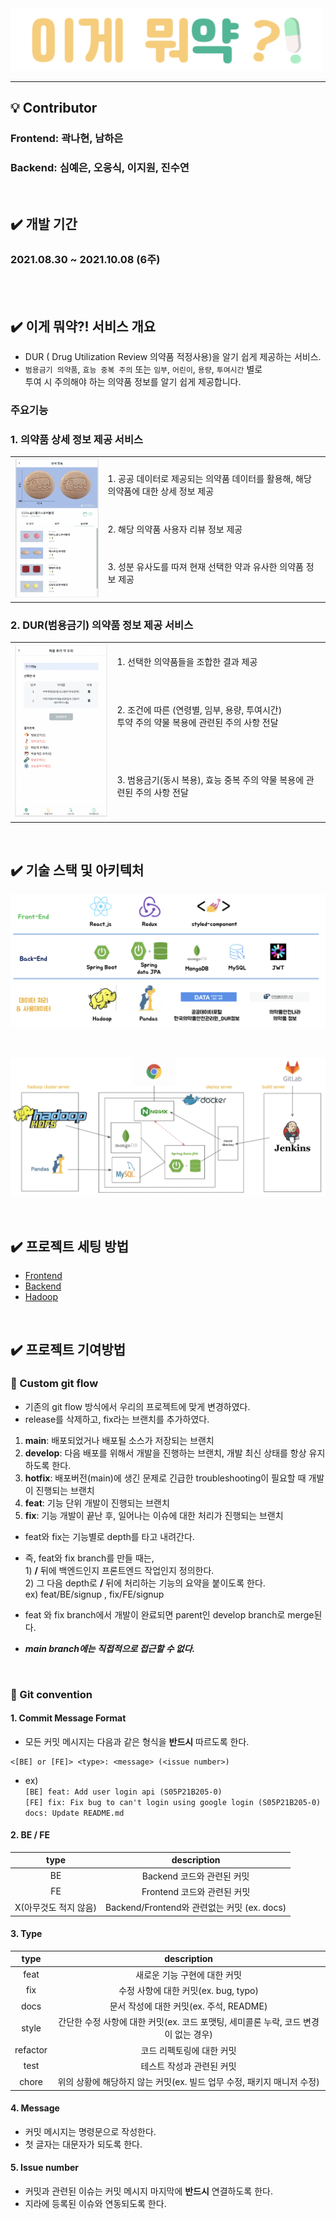 <img src="./exec/assets/logo.png" width="500">

<hr>

## :bulb: Contributor
### Frontend: 곽나현, 남하은
### Backend: 심예은, 오웅식, 이지원, 진수연

<br>

## :heavy_check_mark: 개발 기간
### 2021.08.30 ~ 2021.10.08 (6주)
<br><br>

## :heavy_check_mark: 이게 뭐약?! 서비스 개요
- DUR ( Drug Utilization Review 의약품 적정사용)을 알기 쉽게 제공하는 서비스.
- `범용금기 의약품`, `효능 중복 주의` 또는 `임부`, `어린이`, `용량`, `투여시간` 별로 <br> 투여 시 주의해야 하는 의약품 정보를 알기 쉽게 제공합니다.

### 주요기능
### 1. 의약품 상세 정보 제공 서비스
<table>
    <tbody>
        <tr>
            <td rowspan=4>
            <img src="./exec/assets/search_similar.png" width="200">
            </td>
        </tr>
        <tr>
            <td>1. 공공 데이터로 제공되는 의약품 데이터를 활용해, 해당 의약품에 대한 상세 정보 제공</td>
        </tr>
        <tr>
            <td>2. 해당 의약품 사용자 리뷰 정보 제공</td>
        </tr>
        <tr>
            <td>3. 성분 유사도를 따져 현재 선택한 약과 유사한 의약품 정보 제공</td>
        </tr>
    </tbody>
</table>

### 2. DUR(범용금기) 의약품 정보 제공 서비스
<table>
    <tbody>
        <tr>
            <td rowspan=4>
            <img src="./exec/assets/search_dur.png" width="200">
            </td>
        </tr>
        <tr>
            <td>1. 선택한 의약품들을 조합한 결과 제공</td>
        </tr>
        <tr>
            <td>2. 조건에 따른 (연령별, 임부, 용량, 투여시간) <br> 투약 주의 약물 복용에 관련된 주의 사항 전달</td>
        </tr>
        <tr>
            <td>3. 범용금기(동시 복용), 효능 중복 주의 약물 복용에 관련된 주의 사항 전달</td>
        </tr>
    </tbody>
</table>

<br>

## :heavy_check_mark: 기술 스택 및 아키텍처
![tech_stack](./exec/assets/wtm_tech_stack.png)

<br>

![architecture](./exec/assets/wtm_architecture.png)

<br>

## :heavy_check_mark: 프로젝트 세팅 방법
- [Frontend](./frontend/README.md)
- [Backend](./backend/README.md)
- [Hadoop](./hadoop/README.md)

<br>

## :heavy_check_mark: 프로젝트 기여방법
### :rocket: Custom git flow
- 기존의 git flow 방식에서 우리의 프로젝트에 맞게 변경하였다.
- release를 삭제하고, fix라는 브랜치를 추가하였다.
1. **main**: 배포되었거나 배포될 소스가 저장되는 브랜치
2. **develop**: 다음 배포를 위해서 개발을 진행하는 브랜치, 개발 최신 상태를 항상 유지하도록 한다.
3. **hotfix**: 배포버전(main)에 생긴 문제로 긴급한 troubleshooting이 필요할 때 개발이 진행되는 브랜치
4. **feat**: 기능 단위 개발이 진행되는 브랜치
5. **fix**: 기능 개발이 끝난 후, 일어나는 이슈에 대한 처리가 진행되는 브랜치

- feat와 fix는 기능별로 depth를 타고 내려간다.

- 즉, feat와 fix branch를 만들 때는, <br> 1) **/** 뒤에 백엔드인지 프론트엔드 작업인지 정의한다. <br> 2) 그 다음 depth로 **/** 뒤에 처리하는 기능의 요약을 붙이도록 한다. <br>ex) feat/BE/signup , fix/FE/signup

- feat 와 fix branch에서 개발이 완료되면 parent인 develop branch로 merge된다.

- ***main branch에는 직접적으로 접근할 수 없다.***

<br>

### :rocket: Git convention
#### 1. Commit Message Format
- 모든 커밋 메시지는 다음과 같은 형식을 **반드시** 따르도록 한다.
```
<[BE] or [FE]> <type>: <message> (<issue number>)
```
- ex) <br> `[BE] feat: Add user login api (S05P21B205-0)`
<br> `[FE] fix: Fix bug to can't login using google login (S05P21B205-0)`
<br> `docs: Update README.md`

#### 2. BE / FE
|         type          |                 description                 |
| :-------------------: | :-----------------------------------------: |
|          BE           |         Backend 코드와 관련된 커밋          |
|          FE           |         Frontend 코드와 관련된 커밋         |
| X(아무것도 적지 않음) | Backend/Frontend와 관련없는 커밋 (ex. docs) |

#### 3. Type
|   type   |                                     description                                     |
| :------: | :---------------------------------------------------------------------------------: |
|   feat   |                            새로운 기능 구현에 대한 커밋                             |
|   fix    |                        수정 사항에 대한 커밋(ex. bug, typo)                         |
|   docs   |                       문서 작성에 대한 커밋(ex. 주석, README)                       |
|  style   | 간단한 수정 사항에 대한 커밋(ex. 코드 포맷팅, 세미콜론 누락, 코드 변경이 없는 경우) |
| refactor |                              코드 리펙토링에 대한 커밋                              |
|   test   |                              테스트 작성과 관련된 커밋                              |
|  chore   |                      위의 상황에 해당하지 않는 커밋(ex. 빌드 업무 수정, 패키지 매니저 수정)  |

#### 4. Message
- 커밋 메시지는 명령문으로 작성한다.
- 첫 글자는 대문자가 되도록 한다.

#### 5. Issue number
- 커밋과 관련된 이슈는 커밋 메시지 마지막에 **반드시** 연결하도록 한다.
- 지라에 등록된 이슈와 연동되도록 한다.
